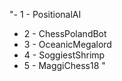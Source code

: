  "- 1 - PositionalAI
- 2 - ChessPolandBot
- 3 - OceanicMegalord
- 4 - SoggiestShrimp
- 5 - MaggiChess18 "
